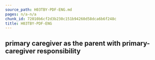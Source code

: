 ```yaml
---
source_path: H03TBY-PDF-ENG.md
pages: n/a-n/a
chunk_id: 72010b6cf2d3b230c151b94260d58dca6b6f248c
title: H03TBY-PDF-ENG
---
```

## primary caregiver as the parent with primary-caregiver responsibility
